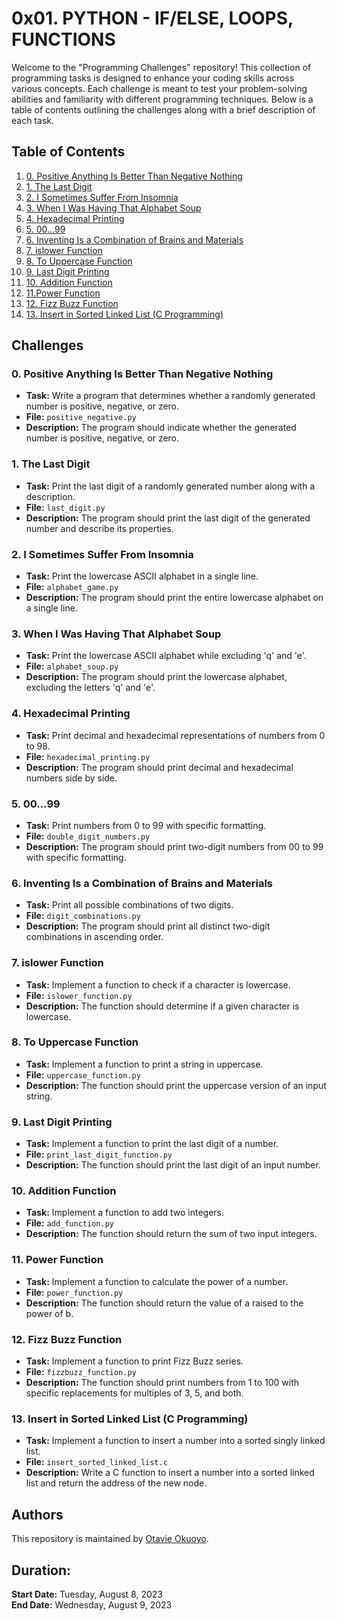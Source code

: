 # 0x01. PYTHON - IF/ELSE, LOOPS, FUNCTIONS

Welcome to the "Programming Challenges" repository! This collection of programming tasks is designed to enhance your coding skills across various concepts. Each challenge is meant to test your problem-solving abilities and familiarity with different programming techniques. Below is a table of contents outlining the challenges along with a brief description of each task.

## Table of Contents

1. [0. Positive Anything Is Better Than Negative Nothing](#0-positive-anything-is-better-than-negative-nothing)
2. [1. The Last Digit](#1-the-last-digit)
3. [2. I Sometimes Suffer From Insomnia](#2-i-sometimes-suffer-from-insomnia)
4. [3. When I Was Having That Alphabet Soup](#3-when-i-was-having-that-alphabet-soup)
5. [4. Hexadecimal Printing](#4-hexadecimal-printing)
6. [5. 00...99](#5-00-99)
7. [6. Inventing Is a Combination of Brains and Materials](#6-inventing-is-a-combination-of-brains-and-materials)
8. [7. islower Function](#7-islower-function)
9. [8. To Uppercase Function](#8-to-uppercase-function)
10. [9. Last Digit Printing](#9-last-digit-printing)
11. [10. Addition Function](#10-addition-function)
12. [11.Power Function](#11-power-function)
13. [12. Fizz Buzz Function](#12-fizz-buzz-function)
14. [13. Insert in Sorted Linked List (C Programming)](#13-insert-in-sorted-linked-list-c-programming)

## Challenges

### 0. Positive Anything Is Better Than Negative Nothing

- **Task:** Write a program that determines whether a randomly generated number is positive, negative, or zero.
- **File:** `positive_negative.py`
- **Description:** The program should indicate whether the generated number is positive, negative, or zero.

### 1. The Last Digit

- **Task:** Print the last digit of a randomly generated number along with a description.
- **File:** `last_digit.py`
- **Description:** The program should print the last digit of the generated number and describe its properties.

### 2. I Sometimes Suffer From Insomnia

- **Task:** Print the lowercase ASCII alphabet in a single line.
- **File:** `alphabet_game.py`
- **Description:** The program should print the entire lowercase alphabet on a single line.

### 3. When I Was Having That Alphabet Soup

- **Task:** Print the lowercase ASCII alphabet while excluding 'q' and 'e'.
- **File:** `alphabet_soup.py`
- **Description:** The program should print the lowercase alphabet, excluding the letters 'q' and 'e'.

### 4. Hexadecimal Printing

- **Task:** Print decimal and hexadecimal representations of numbers from 0 to 98.
- **File:** `hexadecimal_printing.py`
- **Description:** The program should print decimal and hexadecimal numbers side by side.

### 5. 00...99

- **Task:** Print numbers from 0 to 99 with specific formatting.
- **File:** `double_digit_numbers.py`
- **Description:** The program should print two-digit numbers from 00 to 99 with specific formatting.

### 6. Inventing Is a Combination of Brains and Materials

- **Task:** Print all possible combinations of two digits.
- **File:** `digit_combinations.py`
- **Description:** The program should print all distinct two-digit combinations in ascending order.

### 7. islower Function

- **Task:** Implement a function to check if a character is lowercase.
- **File:** `islower_function.py`
- **Description:** The function should determine if a given character is lowercase.

### 8. To Uppercase Function

- **Task:** Implement a function to print a string in uppercase.
- **File:** `uppercase_function.py`
- **Description:** The function should print the uppercase version of an input string.

### 9. Last Digit Printing

- **Task:** Implement a function to print the last digit of a number.
- **File:** `print_last_digit_function.py`
- **Description:** The function should print the last digit of an input number.

### 10. Addition Function

- **Task:** Implement a function to add two integers.
- **File:** `add_function.py`
- **Description:** The function should return the sum of two input integers.

### 11. Power Function

- **Task:** Implement a function to calculate the power of a number.
- **File:** `power_function.py`
- **Description:** The function should return the value of a raised to the power of b.

### 12. Fizz Buzz Function

- **Task:** Implement a function to print Fizz Buzz series.
- **File:** `fizzbuzz_function.py`
- **Description:** The function should print numbers from 1 to 100 with specific replacements for multiples of 3, 5, and both.

### 13. Insert in Sorted Linked List (C Programming)

- **Task:** Implement a function to insert a number into a sorted singly linked list.
- **File:** `insert_sorted_linked_list.c`
- **Description:** Write a C function to insert a number into a sorted linked list and return the address of the new node.

## Authors
This repository is maintained by [Otavie Okuoyo](https://github.com/otavie).

## Duration: 
**Start Date:** Tuesday, August 8, 2023 <br>
**End Date:** Wednesday, August 9, 2023